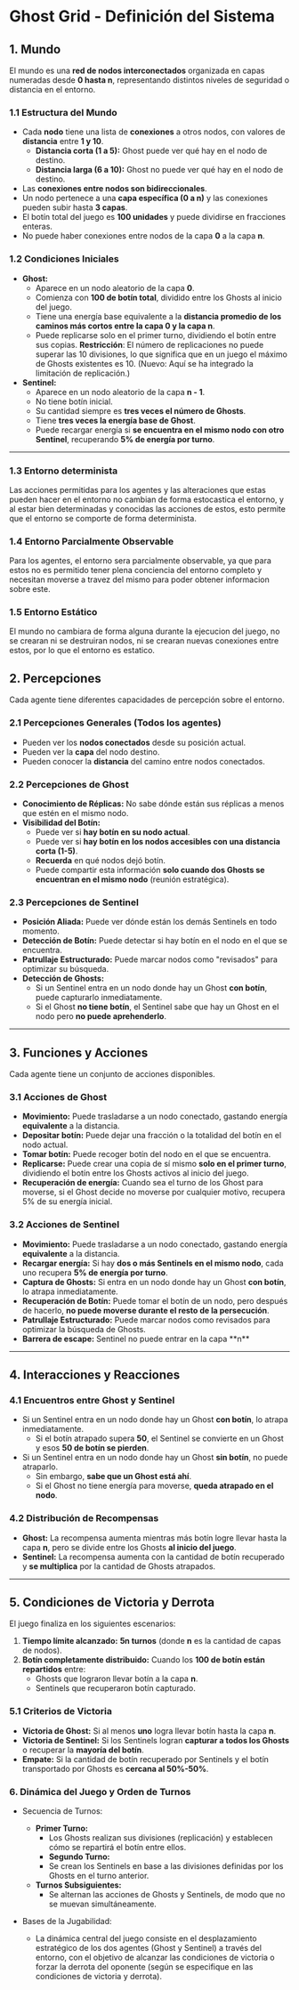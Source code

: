 # Ghost Grid - Definición del Sistema

## 1. Mundo

El mundo es una **red de nodos interconectados** organizada en capas numeradas desde **0 hasta n**, representando distintos niveles de seguridad o distancia en el entorno.

### 1.1 Estructura del Mundo

- Cada **nodo** tiene una lista de **conexiones** a otros nodos, con valores de **distancia** entre **1 y 10**.
  - **Distancia corta (1 a 5):** Ghost puede ver qué hay en el nodo de destino.
  - **Distancia larga (6 a 10):** Ghost no puede ver qué hay en el nodo de destino.
- Las **conexiones entre nodos son bidireccionales**.
- Un nodo pertenece a una **capa específica (0 a n)** y las conexiones pueden subir hasta **3 capas**.
- El botín total del juego es **100 unidades** y puede dividirse en fracciones enteras.
- No puede haber conexiones entre nodos de la capa **0** a la capa **n**.

### 1.2 Condiciones Iniciales

- **Ghost:**
  - Aparece en un nodo aleatorio de la capa **0**.
  - Comienza con **100 de botín total**, dividido entre los Ghosts al inicio del juego.
  - Tiene una energía base equivalente a la **distancia promedio de los caminos más cortos entre la capa 0 y la capa n**.
  - Puede replicarse solo en el primer turno, dividiendo el botín entre sus copias. **Restricción**: El número de replicaciones no puede superar las 10 divisiones, lo que significa que en un juego el máximo de Ghosts existentes es 10.
(Nuevo: Aquí se ha integrado la limitación de replicación.)
- **Sentinel:**
  - Aparece en un nodo aleatorio de la capa **n - 1**.
  - No tiene botín inicial.
  - Su cantidad siempre es **tres veces el número de Ghosts**.
  - Tiene **tres veces la energía base de Ghost**.
  - Puede recargar energía si **se encuentra en el mismo nodo con otro Sentinel**, recuperando **5% de energía por turno**.

---

### 1.3 Entorno determinista

Las acciones permitidas para los agentes y las alteraciones que estas pueden hacer en el entorno no cambian de forma estocastica el entorno, y al estar bien determinadas y conocidas las acciones de estos, esto permite que el entorno se comporte de forma determinista.

### 1.4 Entorno Parcialmente Observable

Para los agentes, el entorno sera parcialmente observable, ya que para estos no es permitido tener plena conciencia del entorno completo y necesitan moverse a travez del mismo para poder obtener informacion sobre este.

### 1.5 Entorno Estático

El mundo no cambiara de forma alguna durante la ejecucion del juego, no se crearan ni se destruiran nodos, ni se crearan nuevas conexiones entre estos, por lo que el entorno es estatico.

## 2. Percepciones

Cada agente tiene diferentes capacidades de percepción sobre el entorno.

### 2.1 Percepciones Generales (Todos los agentes)

- Pueden ver los **nodos conectados** desde su posición actual.
- Pueden ver la **capa** del nodo destino.
- Pueden conocer la **distancia** del camino entre nodos conectados.

### 2.2 Percepciones de Ghost

- **Conocimiento de Réplicas:** No sabe dónde están sus réplicas a menos que estén en el mismo nodo.
- **Visibilidad del Botín:**
  - Puede ver si **hay botín en su nodo actual**.
  - Puede ver si **hay botín en los nodos accesibles con una distancia corta (1-5)**.
  - **Recuerda** en qué nodos dejó botín.
  - Puede compartir esta información **solo cuando dos Ghosts se encuentran en el mismo nodo** (reunión estratégica).

### 2.3 Percepciones de Sentinel

- **Posición Aliada:** Puede ver dónde están los demás Sentinels en todo momento.
- **Detección de Botín:** Puede detectar si hay botín en el nodo en el que se encuentra.
- **Patrullaje Estructurado:** Puede marcar nodos como "revisados" para optimizar su búsqueda.
- **Detección de Ghosts:**
  - Si un Sentinel entra en un nodo donde hay un Ghost **con botín**, puede capturarlo inmediatamente.
  - Si el Ghost **no tiene botín**, el Sentinel sabe que hay un Ghost en el nodo pero **no puede aprehenderlo**.

---

## 3. Funciones y Acciones

Cada agente tiene un conjunto de acciones disponibles.

### 3.1 Acciones de Ghost

- **Movimiento:** Puede trasladarse a un nodo conectado, gastando energía **equivalente** a la distancia.
- **Depositar botín:** Puede dejar una fracción o la totalidad del botín en el nodo actual.
- **Tomar botín:** Puede recoger botín del nodo en el que se encuentra.
- **Replicarse:** Puede crear una copia de sí mismo **solo en el primer turno**, dividiendo el botín entre los Ghosts activos al inicio del juego.
- **Recuperación de energía:** Cuando sea el turno de los Ghost para moverse, si el Ghost decide no moverse por cualquier motivo, recupera 5% de su energía inicial.

### 3.2 Acciones de Sentinel

- **Movimiento:** Puede trasladarse a un nodo conectado, gastando energía **equivalente** a la distancia.
- **Recargar energía:** Si hay **dos o más Sentinels en el mismo nodo**, cada uno recupera **5% de energía por turno**.
- **Captura de Ghosts:** Si entra en un nodo donde hay un Ghost **con botín**, lo atrapa inmediatamente.
- **Recuperación de Botín:** Puede tomar el botín de un nodo, pero después de hacerlo, **no puede moverse durante el resto de la persecución**.
- **Patrullaje Estructurado:** Puede marcar nodos como revisados para optimizar la búsqueda de Ghosts.
- **Barrera de escape:** Sentinel no puede entrar en la capa \*\*n\*\*&#x20;

---

## 4. Interacciones y Reacciones

### 4.1 Encuentros entre Ghost y Sentinel

- Si un Sentinel entra en un nodo donde hay un Ghost **con botín**, lo atrapa inmediatamente.
  - Si el botín atrapado supera **50**, el Sentinel se convierte en un Ghost y esos **50 de botín se pierden**.
- Si un Sentinel entra en un nodo donde hay un Ghost **sin botín**, no puede atraparlo.
  - Sin embargo, **sabe que un Ghost está ahí**.
  - Si el Ghost no tiene energía para moverse, **queda atrapado en el nodo**.

### 4.2 Distribución de Recompensas

- **Ghost:** La recompensa aumenta mientras más botín logre llevar hasta la capa **n**, pero se divide entre los Ghosts **al inicio del juego**.
- **Sentinel:** La recompensa aumenta con la cantidad de botín recuperado y **se multiplica** por la cantidad de Ghosts atrapados.

---

## 5. Condiciones de Victoria y Derrota

El juego finaliza en los siguientes escenarios:

1. **Tiempo límite alcanzado:** **5n turnos** (donde **n** es la cantidad de capas de nodos).
2. **Botín completamente distribuido:** Cuando los **100 de botín están repartidos** entre:
   - Ghosts que lograron llevar botín a la capa **n**.
   - Sentinels que recuperaron botín capturado.

### 5.1 Criterios de Victoria

- **Victoria de Ghost:** Si al menos **uno** logra llevar botín hasta la capa **n**.
- **Victoria de Sentinel:** Si los Sentinels logran **capturar a todos los Ghosts** o recuperar la **mayoría del botín**.
- **Empate:** Si la cantidad de botín recuperado por Sentinels y el botín transportado por Ghosts es **cercana al 50%-50%**.


### 6. Dinámica del Juego y Orden de Turnos


- Secuencia de Turnos:
  - **Primer Turno:**  
     - Los Ghosts realizan sus divisiones (replicación) y establecen cómo se repartirá el botín entre ellos.
    - **Segundo Turno:**  
     - Se crean los Sentinels en base a las divisiones definidas por los Ghosts en el turno anterior.
  - **Turnos Subsiguientes:**  
    - Se alternan las acciones de Ghosts y Sentinels, de modo que no se muevan simultáneamente.  

- Bases de la Jugabilidad:

  - La dinámica central del juego consiste en el desplazamiento estratégico de los dos agentes (Ghost y Sentinel) a través del entorno, con el objetivo de alcanzar las condiciones de victoria o forzar la derrota del oponente (según se especifique en las condiciones de victoria y derrota).  
